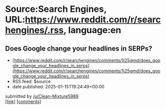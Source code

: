 # Source:Search Engines, URL:https://www.reddit.com/r/searchengines/.rss, language:en

## Does Google change your headlines in SERPs?
 - [https://www.reddit.com/r/searchengines/comments/1i25gmd/does_google_change_your_headlines_in_serps](https://www.reddit.com/r/searchengines/comments/1i25gmd/does_google_change_your_headlines_in_serps)
 - RSS feed: $source
 - date published: 2025-01-15T19:24:49+00:00

&#32; submitted by &#32; <a href="https://www.reddit.com/user/Clean-Mixture5989"> /u/Clean-Mixture5989 </a> <br/> <span><a href="https://www.reddit.com/r/searchengines/comments/1i25gmd/does_google_change_your_headlines_in_serps/">[link]</a></span> &#32; <span><a href="https://www.reddit.com/r/searchengines/comments/1i25gmd/does_google_change_your_headlines_in_serps/">[comments]</a></span>

